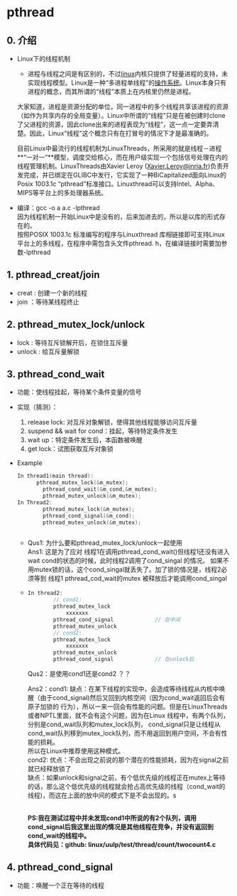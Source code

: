 # pthread

## 0. 介绍

* Linux下的线程机制

  *  进程与线程之间是有区别的，不过[linux](http://lib.csdn.net/base/linux)内核只提供了轻量进程的支持，未实现线程模型。Linux是一种“多进程单线程”的[操作系统](http://lib.csdn.net/base/operatingsystem)。Linux本身只有进程的概念，而其所谓的“线程”本质上在内核里仍然是进程。<br>

    ​         大家知道，进程是资源分配的单位，同一进程中的多个线程共享该进程的资源（如作为共享内存的全局变量）。Linux中所谓的“线程”只是在被创建时clone了父进程的资源，因此clone出来的进程表现为“线程”，这一点一定要弄清楚。因此，Linux“线程”这个概念只有在打冒号的情况下才是最准确的。<br>

    ​        目前Linux中最流行的线程机制为LinuxThreads，所采用的就是线程－进程**“一对一”**模型，调度交给核心，而在用户级实现一个包括信号处理在内的线程管理机制。LinuxThreads由Xavier Leroy  (Xavier.Leroy@inria.fr)负责开发完成，并已绑定在GLIBC中发行，它实现了一种BiCapitalized面向Linux的Posix 1003.1c “pthread”标准接口。Linuxthread可以支持Intel、Alpha、MIPS等平台上的多处理器系统。 <br>

    

* 编译：gcc -o a a.c -lpthread<br>因为线程机制一开始Linux中是没有的，后来加进去的，所以是以库的形式存在的。<br>按照POSIX 1003.1c 标准编写的程序与Linuxthread 库相链接即可支持Linux平台上的多线程，在程序中需包含头文件pthread. h，在编译链接时需要加参数-lpthread 

## 1. pthread_creat/join

* creat : 创建一个新的线程
* join ：等待某线程终止

## 2. pthread_mutex_lock/unlock

* lock : 等待互斥锁解开后，在锁住互斥量
* unlock : 给互斥量解锁

## 3. pthread_cond_wait

* 功能：使线程挂起，等待某个条件变量的信号

* 实现（猜测）：

  1. release lock: 对互斥对象解锁，使得其他线程能够访问互斥量
  2. suspend && wait for cond：挂起，等待特定条件发生
  3. wait up：特定条件发生后，本函数被唤醒
  4. get lock：试图获取互斥对象锁

* Example

  ```c
  In thread1(main thread):
  		pthread_mutex_lock(&m_mutex);   
          pthread_cond_wait(&m_cond,&m_mutex);   
          pthread_mutex_unlock(&m_mutex);  
  In Thread2:
          pthread_mutex_lock(&m_mutex);   
          pthread_cond_signal(&m_cond);   
          pthread_mutex_unlock(&m_mutex);  
  
  
  
  ```

  * Qus1: 为什么要和pthread_mutex_lock/unlock一起使用<br>Ans1: 这是为了应对 线程1在调用pthread_cond_wait()但线程1还没有进入wait cond的状态的时候，此时线程2调用了cond_singal 的情况。 如果不用mutex锁的话，这个cond_singal就丢失了。加了锁的情况是，线程2必须等到 线程1 pthread_cod_wait的mutex  被释放后才能调用cond_singal

  * ````c
    In thread2:
    		// cond1:
            pthread_mutex_lock
                xxxxxxx
            pthread_cond_signal				// 在中间
            pthread_mutex_unlock
        	// cond2:
            pthread_mutex_lock
                xxxxxxx
            pthread_mutex_unlock
            pthread_cond_signal    			// 在unlock后
    ````

    Qus2：是使用cond1还是cond2 ？？

    Ans2：cond1: 缺点：在某下线程的实现中，会造成等待线程从内核中唤醒（由于cond_signal)然后又回到内核空间（因为cond_wait返回后会有原子加锁的 行为），所以一来一回会有性能的问题。但是在LinuxThreads或者NPTL里面，就不会有这个问题，因为在Linux  线程中，有两个队列，分别是cond_wait队列和mutex_lock队列，  cond_signal只是让线程从cond_wait队列移到mutex_lock队列，而不用返回到用户空间，不会有性能的损耗。<br>
    所以在Linux中推荐使用这种模式。<br>cond2: 优点：不会出现之前说的那个潜在的性能损耗，因为在signal之前就已经释放锁了<br>
    缺点：如果unlock和signal之前，有个低优先级的线程正在mutex上等待的话，那么这个低优先级的线程就会抢占高优先级的线程（cond_wait的线程)，而这在上面的放中间的模式下是不会出现的。s

    <br>**PS:我在测试过程中并未发现cond1中所说的有2个队列，调用cond_signal后我这里出现的情况是其他线程在竞争，并没有返回到cond_wait的线程中。<br>具体代码见：github: linux/uulp/test/thread/count/twocount4.c**</u>

## 4. pthread_cond_signal

* 功能：唤醒一个正在等待的线程